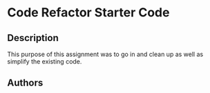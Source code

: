 # Code Refactor Starter Code
## Description
This purpose of this assignment was to go in and clean up as well as simplify the existing code. 

## Authors


